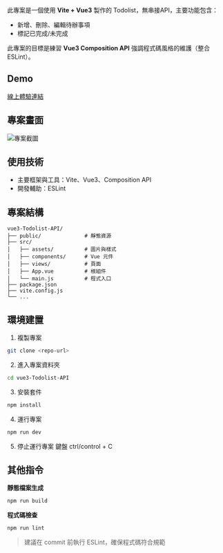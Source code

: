 此專案是一個使用 **Vite + Vue3** 製作的 Todolist，無串接API，主要功能包含：

- 新增、刪除、編輯待辦事項
- 標記已完成/未完成

此專案的目標是練習 **Vue3 Composition API** 強調程式碼風格的維護（整合 ESLint）。

## Demo

[線上體驗連結](https://)

## 專案畫面

![專案截圖](./public/demo.png)

## 使用技術

- 主要框架與工具：Vite、Vue3、Composition API
- 開發輔助：ESLint

## 專案結構

```
vue3-Todolist-API/
├── public/              # 靜態資源
├── src/
│   ├── assets/          # 圖片與樣式
│   ├── components/      # Vue 元件
│   ├── views/           # 頁面
│   ├── App.vue          # 根組件
│   └── main.js          # 程式入口
├── package.json
├── vite.config.js
└── ...

```

## 環境建置

1. 複製專案

```sh
git clone <repo-url>
```

2. 進入專案資料夾

```sh
cd vue3-Todolist-API
```

3. 安裝套件

```sh
npm install
```

4. 運行專案

```sh
npm run dev
```

5. 停止運行專案
   鍵盤 ctrl/control + C

## 其他指令

**靜態檔案生成**

```sh
npm run build
```

**程式碼檢查**

```sh
npm run lint
```

> 建議在 commit 前執行 ESLint，確保程式碼符合規範
